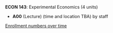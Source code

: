 **ECON 143**: Experimental Economics (4 units)

- **A00** (Lecture) (time and location TBA) by staff

[Enrollment numbers over time](./ECON143.tsv)
